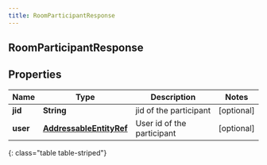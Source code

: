 ```yaml
---
title: RoomParticipantResponse
---
```

## RoomParticipantResponse


## Properties

| Name | Type | Description | Notes |
| ------------ | ------------- | ------------- | ------------- |
| **jid** | <!----><!---->**String**<!----> | jid of the participant |  [optional] |
| **user** | <!----><!---->[**AddressableEntityRef**](AddressableEntityRef.html)<!----> | User id of the participant |  [optional] |
{: class="table table-striped"}



